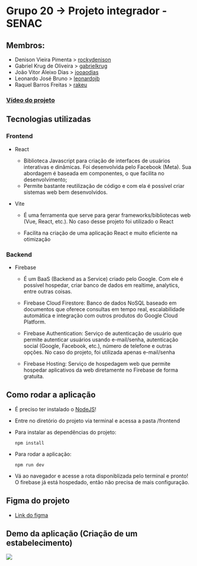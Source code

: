 # Grupo 20 -> Projeto integrador - SENAC

## Membros:

- Denison Vieira Pimenta > [rockydenison](https://github.com/rockydenison)
- Gabriel Krug de Oliveira > [gabrielkrug](https://github.com/gabrielkrug)
- João Vitor Aleixo Dias > [jooaodias](https://github.com/jooaodias)
- Leonardo José Bruno > [leonardojb](https://github.com/leonardojb)
- Raquel Barros Freitas > [rakeu](https://github.com/rakeu)

### [Vídeo do projeto](https://www.youtube.com/watch?v=kyLBTeC-yms)

## Tecnologias utilizadas
### Frontend

- React

  - Biblioteca Javascript para criação de interfaces de usuários interativas e dinâmicas. Foi desenvolvida pelo Facebook (Meta). Sua abordagem é baseada em componentes, o que facilita no desenvolvimento;
  - Permite bastante reutilização de código e com ela é possível criar sistemas web bem desenvolvidos.

- Vite

  - É uma ferramenta que serve para gerar frameworks/bibliotecas web (Vue, React, etc.). No caso desse projeto foi utilizado o React

  - Facilita na criação de uma aplicação React e muito eficiente na otimização

### Backend

- Firebase

  - É um BaaS (Backend as a Service) criado pelo Google. Com ele é possível hospedar, criar banco de dados em realtime, analytics, entre outras coisas.

  - Firebase Cloud Firestore: Banco de dados NoSQL baseado em documentos que oferece consultas em tempo real, escalabilidade automática e integração com outros produtos do Google Cloud Platform.

  - Firebase Authentication: Serviço de autenticação de usuário que permite autenticar usuários usando e-mail/senha, autenticação social (Google, Facebook, etc.), número de telefone e outras opções. No caso do projeto, foi utilizada apenas e-mail/senha

  - Firebase Hosting: Serviço de hospedagem web que permite hospedar aplicativos da web diretamente no Firebase de forma gratuita.

## Como rodar a aplicação

- É preciso ter instalado o [NodeJS](nodejs.org/en)!

- Entre no diretório do projeto via terminal e acessa a pasta /frontend

- Para instalar as dependências do projeto:

  ```shell
  npm install
  ```

- Para rodar a aplicação:

  ```shell
  npm run dev
  ```

- Vá ao navegador e acesse a rota disponiblizada pelo terminal e pronto! O firebase já está hospedado, então não precisa de mais configuração.

## Figma do projeto

- <a href="https://figma.com/file/Ssq5gRMeqLk9POoRxwvMli/Projeto-integrador-4-sem?type=design&node-id=0%3A1&mode=design&t=4StVqdHUScZX9VFB-1">Link do figma</a>


## Demo da aplicação (Criação de um estabelecimento)
<img src="demo.gif"/>